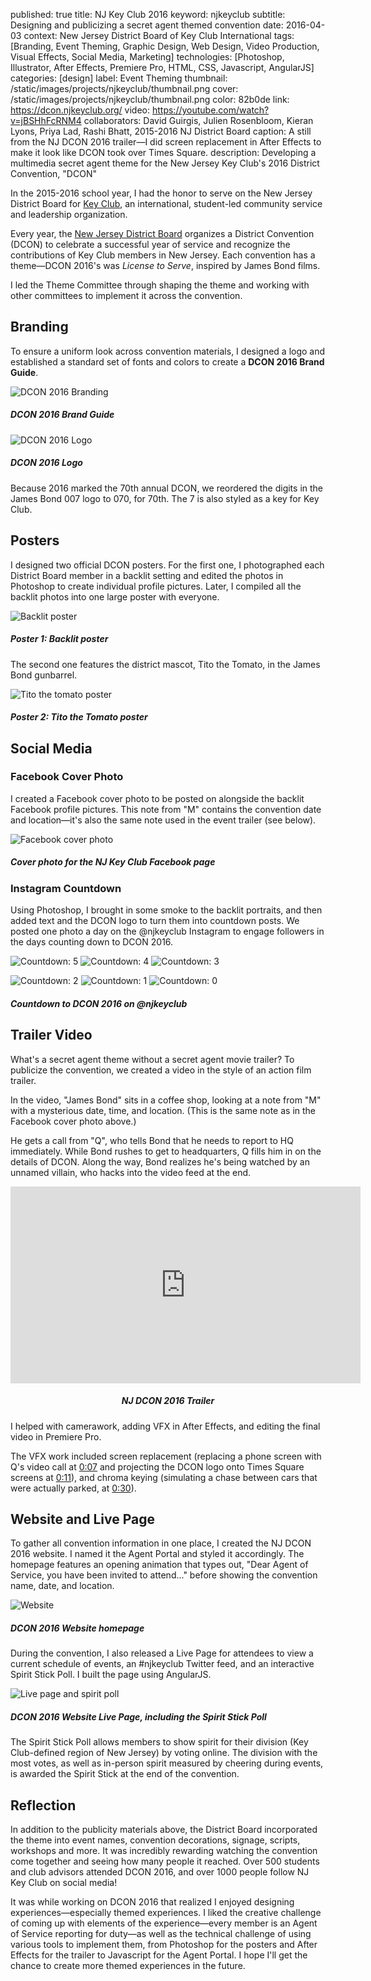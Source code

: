 published: true
title: NJ Key Club 2016
keyword: njkeyclub
subtitle: Designing and publicizing a secret agent themed convention
date: 2016-04-03
context: New Jersey District Board of Key Club International
tags: [Branding, Event Theming, Graphic Design, Web Design, Video Production, Visual Effects, Social Media, Marketing]
technologies: [Photoshop, Illustrator, After Effects, Premiere Pro, HTML, CSS, Javascript, AngularJS]
categories: [design]
label: Event Theming
thumbnail: /static/images/projects/njkeyclub/thumbnail.png
cover: /static/images/projects/njkeyclub/thumbnail.png
color: 82b0de
link: https://dcon.njkeyclub.org/
video: https://youtube.com/watch?v=jBSHhFcRNM4
collaborators: David Guirgis, Julien Rosenbloom, Kieran Lyons, Priya Lad, Rashi Bhatt, 2015-2016 NJ District Board
caption: A still from the NJ DCON 2016 trailer—I did screen replacement in After Effects to make it look like DCON took over Times Square.
description: Developing a multimedia secret agent theme for the New Jersey Key Club's 2016 District Convention, "DCON"

In the 2015-2016 school year, I had the honor to serve on the New Jersey District Board for [Key Club](https://www.keyclub.org/), an international, student-led community service and leadership organization.

Every year, the [New Jersey District Board](https://njkeyclub.org) organizes a District Convention (DCON) to celebrate a successful year of service and recognize the contributions of Key Club members in New Jersey. Each convention has a theme—DCON 2016's was *License to Serve*, inspired by James Bond films.

I led the Theme Committee through shaping the theme and working with other committees to implement it across the convention.

## Branding

To ensure a uniform look across convention materials, I designed a logo and established a standard set of fonts and colors to create a **DCON 2016 Brand Guide**.

<div class="image-set" markdown="1">

![DCON 2016 Branding](/static/images/projects/njkeyclub/branding.jpg "DCON 2016 Branding")

##### DCON 2016 Brand Guide

</div>

<div class="image-set" markdown="1">

![DCON 2016 Logo](/static/images/projects/njkeyclub/logo.jpg "DCON 2016 Logo")

##### DCON 2016 Logo

</div>

Because 2016 marked the 70th annual DCON, we reordered the digits in the James Bond 007 logo to 070, for 70th. The 7 is also styled as a key for Key Club.

## Posters

I designed two official DCON posters. For the first one, I photographed each District Board member in a backlit setting and edited the photos in Photoshop to create individual profile pictures. Later, I compiled all the backlit photos into one large poster with everyone.

<div class="image-set" markdown="1">

![Backlit poster](/static/images/projects/njkeyclub/backlit-poster.jpg "Backlit poster")

##### **Poster 1:** Backlit poster

</div>

The second one features the district mascot, Tito the Tomato, in the James Bond gunbarrel.

<div class="image-set" markdown="1">

![Tito the tomato poster](/static/images/projects/njkeyclub/tito-poster.jpg "Tito the tomato poster")

##### **Poster 2:** Tito the Tomato poster

</div>

## Social Media

### Facebook Cover Photo

I created a Facebook cover photo to be posted on alongside the backlit Facebook profile pictures. This note from "M" contains the convention date and location—it's also the same note used in the event trailer (see below).

<div class="image-set" markdown="1">

![Facebook cover photo](/static/images/projects/njkeyclub/cover-photo.jpg "Facebook cover photo")

##### Cover photo for the NJ Key Club Facebook page

</div>

### Instagram Countdown

Using Photoshop, I brought in some smoke to the backlit portraits, and then added text and the DCON logo to turn them into countdown posts. We posted one photo a day on the @njkeyclub Instagram to engage followers in the days counting down to DCON 2016.

<div class="image-set image-set-three" markdown="1">

![Countdown: 5](/static/images/projects/njkeyclub/countdown-5.jpg "Countdown: 5")
![Countdown: 4](/static/images/projects/njkeyclub/countdown-4.jpg "Countdown: 4")
![Countdown: 3](/static/images/projects/njkeyclub/countdown-3.jpg "Countdown: 3")

</div>

<div class="image-set image-set-three" markdown="1">

![Countdown: 2](/static/images/projects/njkeyclub/countdown-2.jpg "Countdown: 2")
![Countdown: 1](/static/images/projects/njkeyclub/countdown-1.jpg "Countdown: 1")
![Countdown: 0](/static/images/projects/njkeyclub/countdown-0.jpg "Countdown: 0")

##### Countdown to DCON 2016 on @njkeyclub

</div>


## Trailer Video

What's a secret agent theme without a secret agent movie trailer? To publicize the convention, we created a video in the style of an action film trailer. 

In the video, "James Bond" sits in a coffee shop, looking at a note from "M" with a mysterious date, time, and location. (This is the same note as in the Facebook cover photo above.)

He gets a call from "Q", who tells Bond that he needs to report to HQ immediately. While Bond rushes to get to headquarters, Q fills him in on the details of DCON. Along the way, Bond realizes he's being watched by an unnamed villain, who hacks into the video feed at the end.

<div class="image-set" markdown="1" style="text-align:center">

<iframe width="560" height="315" src="https://www.youtube.com/embed/jBSHhFcRNM4" frameborder="0" allow="encrypted-media; picture-in-picture" allowfullscreen></iframe>

##### NJ DCON 2016 Trailer

</div>

I helped with camerawork, adding VFX in After Effects, and editing the final video in Premiere Pro.

The VFX work included screen replacement (replacing a phone screen with Q's video call at [0:07](https://youtu.be/jBSHhFcRNM4?t=7) and projecting the DCON logo onto Times Square screens at [0:11](https://youtu.be/jBSHhFcRNM4?t=11)), and chroma keying (simulating a chase between cars that were actually parked, at [0:30](https://youtu.be/jBSHhFcRNM4?t=30)).

## Website and Live Page

To gather all convention information in one place, I created the NJ DCON 2016 website. I named it the Agent Portal and styled it accordingly. The homepage features an opening animation that types out, "Dear Agent of Service, you have been invited to attend..." before showing the convention name, date, and location.

<div class="image-set" markdown="1">

![Website](/static/images/projects/njkeyclub/website.jpg "Website")

##### DCON 2016 Website homepage

</div>

During the convention, I also released a Live Page for attendees to view a current schedule of events, an #njkeyclub Twitter feed, and an interactive Spirit Stick Poll. I built the page using AngularJS.

<div class="image-set" markdown="1">

![Live page and spirit poll](/static/images/projects/njkeyclub/spirit-poll.png "Live page and spirit poll")

##### DCON 2016 Website Live Page, including the Spirit Stick Poll

</div>

The Spirit Stick Poll allows members to show spirit for their division (Key Club-defined region of New Jersey) by voting online. The division with the most votes, as well as in-person spirit measured by cheering during events, is awarded the Spirit Stick at the end of the convention.

## Reflection

In addition to the publicity materials above, the District Board incorporated the theme into event names, convention decorations, signage, scripts, workshops and more. It was incredibly rewarding watching the convention come together and seeing how many people it reached. Over 500 students and club advisors attended DCON 2016, and over 1000 people follow NJ Key Club on social media!

It was while working on DCON 2016 that realized I enjoyed designing experiences—especially themed experiences. I liked the creative challenge of coming up with elements of the experience—every member is an Agent of Service reporting for duty—as well as the technical challenge of using various tools to implement them, from Photoshop for the posters and After Effects for the trailer to Javascript for the Agent Portal. I hope I'll get the chance to create more themed experiences in the future.
